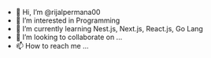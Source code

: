- 👋 Hi, I’m @rijalpermana00
- 👀 I’m interested in Programming
- 🌱 I’m currently learning Nest.js, Next.js, React.js, Go Lang
- 💞️ I’m looking to collaborate on ...
- 📫 How to reach me ...

<!---
rijalpermana00/rijalpermana00 is a ✨ special ✨ repository because its `README.md` (this file) appears on your GitHub profile.
You can click the Preview link to take a look at your changes.
--->
